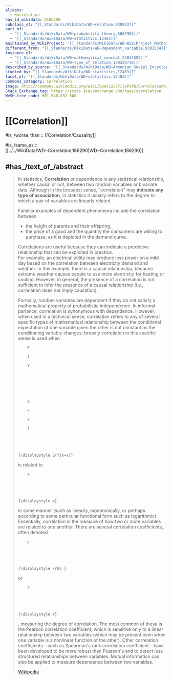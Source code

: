 ```yaml
---
aliases:
  - Korrelation
has_id_wikidata: Q186290
subclass_of: "[[_Standards/WikiData/WD~relation,930933]]"
part_of:
  - "[[_Standards/WikiData/WD~probability_theory,5862903]]"
  - "[[_Standards/WikiData/WD~statistics,12483]]"
maintained_by_WikiProject: "[[_Standards/WikiData/WD~WikiProject_Mathematics,8487137]]"
different_from: "[[_Standards/WikiData/WD~dependent_variable,9391534]]"
instance_of:
  - "[[_Standards/WikiData/WD~mathematical_concept,24034552]]"
  - "[[_Standards/WikiData/WD~type_of_relation,130324710]]"
described_by_source: "[[_Standards/WikiData/WD~Armenian_Soviet_Encyclopedia,_vol._5,124737632]]"
studied_by: "[[_Standards/WikiData/WD~statistics,12483]]"
facet_of: "[[_Standards/WikiData/WD~statistics,12483]]"
Commons_category: Correlation
image: http://commons.wikimedia.org/wiki/Special:FilePath/Correlation%20examples2.svg
Stack_Exchange_tag: https://stats.stackexchange.com/tags/correlation
MeSH_tree_code: H01.548.832.500
---
```


# [[Correlation]] 

#is_/worse_than :: [[Correlation/Causality]] 

#is_/same_as :: [[../../WikiData/WD~Correlation,186290|WD~Correlation,186290]] 

## #has_/text_of_/abstract 

> In statistics, **Correlation**  or dependence  is any statistical relationship, whether causal or not, 
> between two random variables or bivariate data. 
> Although in the broadest sense, "correlation" may **indicate any type of association**, 
> in statistics it usually refers to the degree to which a pair of variables are linearly related.  
>
> Familiar examples of dependent phenomena include the correlation between 
> - the height of parents and their offspring, 
> - the price of a good and the quantity the consumers are willing to purchase, 
>   as it is depicted in the demand curve.
>
> Correlations are useful because they can indicate a predictive relationship that can be exploited in practice.  
> For example, an electrical utility may produce less power on a mild day 
> based on the correlation between electricity demand and weather. 
> In this example, there is a causal relationship, 
> because extreme weather causes people to use more electricity for heating or cooling. 
> However, in general, the presence of a correlation 
> is not sufficient to infer the presence of a causal relationship (i.e., correlation does not imply causation).
>
> Formally, random variables are dependent if they do not satisfy a mathematical property of probabilistic independence.  In informal parlance, correlation is synonymous with dependence. However, when used in a technical sense, correlation refers to any of several specific types of mathematical relationship between the conditional expectation of one variable given the other is not constant as the conditioning variable changes; broadly correlation in this specific sense is used when 
>
>   
>
>     
>
>       
>
>         E
>
>         (
>
>         Y
>
>         
>
>           |
>
>         
>
>         X
>
>         =
>
>         x
>
>         )
>
>       
>
>     
>
>     {\displaystyle E(Y|X=x)}
>
>   
>
>  is related to 
>
>   
>
>     
>
>       
>
>         x
>
>       
>
>     
>
>     {\displaystyle x}
>
>   
>
>  in some manner (such as linearly, monotonically, or perhaps according to some particular functional form such as logarithmic). Essentially, correlation is the measure of how two or more variables are related to one another.  There are several correlation coefficients, often denoted 
>
>   
>
>     
>
>       
>
>         ρ
>
>       
>
>     
>
>     {\displaystyle \rho }
>
>   
>
>  or 
>
>   
>
>     
>
>       
>
>         r
>
>       
>
>     
>
>     {\displaystyle r}
>
>   
>
> , measuring the degree of correlation.  The most common of these is the Pearson correlation coefficient, which is sensitive only to a linear relationship between two variables (which may be present even when one variable is a nonlinear function of the other).  Other correlation coefficients – such as Spearman's rank correlation coefficient – have been developed to be more robust than Pearson's and to detect less structured relationships between variables. Mutual information can also be applied to measure dependence between two variables.
>
> [Wikipedia](https://en.wikipedia.org/wiki/Correlation) 

